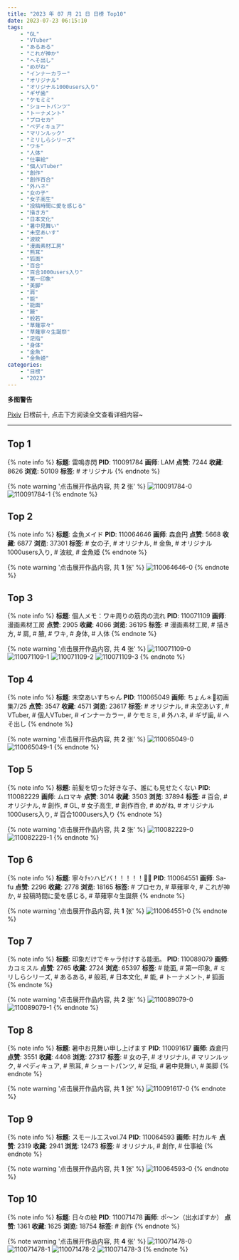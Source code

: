 ```yaml
---
title: "2023 年 07 月 21 日 日榜 Top10"
date: 2023-07-23 06:15:10
tags:
    - "GL"
    - "VTuber"
    - "あるある"
    - "これが神か"
    - "へそ出し"
    - "めがね"
    - "インナーカラー"
    - "オリジナル"
    - "オリジナル1000users入り"
    - "ギザ歯"
    - "ケモミミ"
    - "ショートパンツ"
    - "トーナメント"
    - "プロセカ"
    - "ペディキュア"
    - "マリンルック"
    - "ミリしらシリーズ"
    - "ワキ"
    - "人体"
    - "仕事絵"
    - "個人VTuber"
    - "創作"
    - "創作百合"
    - "外ハネ"
    - "女の子"
    - "女子高生"
    - "投稿時間に愛を感じる"
    - "描き方"
    - "日本文化"
    - "暑中見舞い"
    - "未空あいす"
    - "波紋"
    - "漫画素材工房"
    - "熊耳"
    - "狐面"
    - "百合"
    - "百合1000users入り"
    - "第一印象"
    - "美脚"
    - "肩"
    - "能"
    - "能面"
    - "腋"
    - "般若"
    - "草薙寧々"
    - "草薙寧々生誕祭"
    - "足指"
    - "身体"
    - "金魚"
    - "金魚姫"
categories:
    - "日榜"
    - "2023"
---
```


<i class="fa fa-triangle-exclamation"></i>**多图警告**<i class="fa fa-triangle-exclamation"></i>

[Pixiv](https://www.pixiv.net/) 日榜前十, 点击下方阅读全文查看详细内容~

<!-- more -->

---

## Top 1

{% note info %}
**标题**: 雷鳴赤閃
**PID**: 110091784 **画师**: LAM
**点赞**: 7244 **收藏**: 8626 **浏览**: 50109
**标签**: # オリジナル
{% endnote %}

{% note warning '点击展开作品内容, 共 **2** 张' %}
![110091784-0](https://i.pixiv.re/img-original/img/2023/07/21/00/01/37/110091784_p0.jpg)
![110091784-1](https://i.pixiv.re/img-original/img/2023/07/21/00/01/37/110091784_p1.jpg)
{% endnote %}

## Top 2

{% note info %}
**标题**: 金魚メイド
**PID**: 110064646 **画师**: 森倉円
**点赞**: 5668 **收藏**: 6877 **浏览**: 37301
**标签**: # 女の子, # オリジナル, # 金魚, # オリジナル1000users入り, # 波紋, # 金魚姫
{% endnote %}

{% note warning '点击展开作品内容, 共 **1** 张' %}
![110064646-0](https://i.pixiv.re/img-original/img/2023/07/20/00/01/04/110064646_p0.png)
{% endnote %}

## Top 3

{% note info %}
**标题**: 個人メモ：ワキ周りの筋肉の流れ
**PID**: 110071109 **画师**: 漫画素材工房
**点赞**: 2905 **收藏**: 4066 **浏览**: 36195
**标签**: # 漫画素材工房, # 描き方, # 肩, # 腋, # ワキ, # 身体, # 人体
{% endnote %}

{% note warning '点击展开作品内容, 共 **4** 张' %}
![110071109-0](https://i.pixiv.re/img-original/img/2023/07/20/07/00/13/110071109_p0.jpg)
![110071109-1](https://i.pixiv.re/img-original/img/2023/07/20/07/00/13/110071109_p1.jpg)
![110071109-2](https://i.pixiv.re/img-original/img/2023/07/20/07/00/13/110071109_p2.jpg)
![110071109-3](https://i.pixiv.re/img-original/img/2023/07/20/07/00/13/110071109_p3.jpg)
{% endnote %}

## Top 4

{% note info %}
**标题**: 未空あいすちゃん
**PID**: 110065049 **画师**: ちょん＊📙初画集7/25
**点赞**: 3547 **收藏**: 4571 **浏览**: 23617
**标签**: # オリジナル, # 未空あいす, # VTuber, # 個人VTuber, # インナーカラー, # ケモミミ, # 外ハネ, # ギザ歯, # へそ出し
{% endnote %}

{% note warning '点击展开作品内容, 共 **2** 张' %}
![110065049-0](https://i.pixiv.re/img-original/img/2023/07/20/00/06/56/110065049_p0.png)
![110065049-1](https://i.pixiv.re/img-original/img/2023/07/20/00/06/56/110065049_p1.png)
{% endnote %}

## Top 5

{% note info %}
**标题**: 前髪を切った好きな子、誰にも見せたくない
**PID**: 110082229 **画师**: ムロマキ
**点赞**: 3014 **收藏**: 3503 **浏览**: 37894
**标签**: # 百合, # オリジナル, # 創作, # GL, # 女子高生, # 創作百合, # めがね, # オリジナル1000users入り, # 百合1000users入り
{% endnote %}

{% note warning '点击展开作品内容, 共 **2** 张' %}
![110082229-0](https://i.pixiv.re/img-original/img/2023/07/20/18/51/16/110082229_p0.jpg)
![110082229-1](https://i.pixiv.re/img-original/img/2023/07/20/18/51/16/110082229_p1.jpg)
{% endnote %}

## Top 6

{% note info %}
**标题**: 寧々ﾁｬﾝハピバ！！！！！🎂🎉
**PID**: 110064551 **画师**: Sa-fu
**点赞**: 2296 **收藏**: 2778 **浏览**: 18165
**标签**: # プロセカ, # 草薙寧々, # これが神か, # 投稿時間に愛を感じる, # 草薙寧々生誕祭
{% endnote %}

{% note warning '点击展开作品内容, 共 **1** 张' %}
![110064551-0](https://i.pixiv.re/img-original/img/2023/07/20/00/00/31/110064551_p0.jpg)
{% endnote %}

## Top 7

{% note info %}
**标题**: 印象だけでキャラ付けする能面。
**PID**: 110089079 **画师**: カコミスル
**点赞**: 2765 **收藏**: 2724 **浏览**: 65397
**标签**: # 能面, # 第一印象, # ミリしらシリーズ, # あるある, # 般若, # 日本文化, # 能, # トーナメント, # 狐面
{% endnote %}

{% note warning '点击展开作品内容, 共 **2** 张' %}
![110089079-0](https://i.pixiv.re/img-original/img/2023/07/21/07/39/29/110089079_p0.jpg)
![110089079-1](https://i.pixiv.re/img-original/img/2023/07/21/07/39/29/110089079_p1.jpg)
{% endnote %}

## Top 8

{% note info %}
**标题**: 暑中お見舞い申し上げます
**PID**: 110091617 **画师**: 森倉円
**点赞**: 3551 **收藏**: 4408 **浏览**: 27317
**标签**: # 女の子, # オリジナル, # マリンルック, # ペディキュア, # 熊耳, # ショートパンツ, # 足指, # 暑中見舞い, # 美脚
{% endnote %}

{% note warning '点击展开作品内容, 共 **1** 张' %}
![110091617-0](https://i.pixiv.re/img-original/img/2023/07/21/00/00/27/110091617_p0.jpg)
{% endnote %}

## Top 9

{% note info %}
**标题**: スモールエスvol.74
**PID**: 110064593 **画师**: 村カルキ
**点赞**: 2319 **收藏**: 2941 **浏览**: 12473
**标签**: # オリジナル, # 創作, # 仕事絵
{% endnote %}

{% note warning '点击展开作品内容, 共 **1** 张' %}
![110064593-0](https://i.pixiv.re/img-original/img/2023/07/20/00/00/45/110064593_p0.jpg)
{% endnote %}

## Top 10

{% note info %}
**标题**: 日々の絵
**PID**: 110071478 **画师**: ポ～ン（出水ぽすか）
**点赞**: 1361 **收藏**: 1625 **浏览**: 18754
**标签**: # 創作
{% endnote %}

{% note warning '点击展开作品内容, 共 **4** 张' %}
![110071478-0](https://i.pixiv.re/img-original/img/2023/07/20/07/30/06/110071478_p0.jpg)
![110071478-1](https://i.pixiv.re/img-original/img/2023/07/20/07/30/06/110071478_p1.jpg)
![110071478-2](https://i.pixiv.re/img-original/img/2023/07/20/07/30/06/110071478_p2.jpg)
![110071478-3](https://i.pixiv.re/img-original/img/2023/07/20/07/30/06/110071478_p3.jpg)
{% endnote %}
